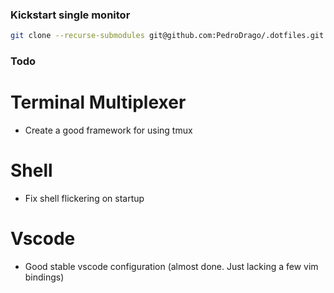 ### Kickstart single monitor
```bash
git clone --recurse-submodules git@github.com:PedroDrago/.dotfiles.git && cd .dotfiles && ./install
```

### Todo
# Terminal Multiplexer
- Create a good framework for using tmux

# Shell 
- Fix shell flickering on startup

# Vscode
- Good stable vscode configuration (almost done. Just lacking a few vim bindings)
